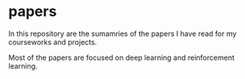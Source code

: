 # papers

In this repository are the sumamries of the papers I have read for my courseworks and projects. 

Most of the papers are focused on deep learning and reinforcement learning.


